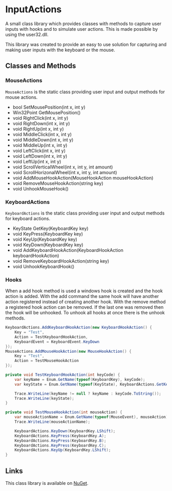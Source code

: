 # InputActions
A small class library which provides classes with methods to capture user inputs with hooks and to simulate user actions.
This is made possible by using the user32.dll.

This library was created to provide an easy to use solution for capturing and making user inputs with the keyboard or the mouse.

## Classes and Methods
### MouseActions
`MouseActions` is the static class providing user input and output methods for mouse actions.
- bool SetMousePosition(int x, int y)
- Win32Point GetMousePosition()
- void RightClick(int x, int y)
- void RightDown(int x, int y)
- void RightUp(int x, int y)
- void MiddleClick(int x, int y)
- void MiddleDown(int x, int y)
- void MiddleUp(int x, int y)
- void LeftClick(int x, int y)
- void LeftDown(int x, int y)
- void LeftUp(int x, int y)
- void ScrollVerticalWheel(int x, int y, int amount)
- void ScrollHorizonalWheel(int x, int y, int amount)
- void AddMouseHookAction(MouseHookAction mouseHookAction)
- void RemoveMouseHookAction(string key)
- void UnhookMouseHook()

### KeyboardActions
`KeyboardActions` is the static class providing user input and output methods for keyboard actions.
- KeyState GetKey(KeyboardKey key)
- void KeyPress(KeyboardKey key)
- void KeyUp(KeyboardKey key)
- void KeyDown(KeyboardKey key)
- void AddKeyboardHookAction(KeyboardHookAction keyboardHookAction)
- void RemoveKeyboardHookAction(string key)
- void UnhookKeyboardHook()

### Hooks
When a add hook method is used a windows hook is created and the hook action is added. With the add command the same hook will have another action registered instead of creating another hook. With the remove method a registered hook action can be removed. If the last one was removed then the hook will be unhooked. To unhook all hooks at once there is the unhook methods.

```cs
KeyboardActions.AddKeyboardHookAction(new KeyboardHookAction() {
    Key = "Test",
    Action = TestKeyboardHookAction,
    KeyboardEvent = KeyboardEvent.KeyDown
});
MouseActions.AddMouseHookAction(new MouseHookAction() {
    Key = "Test",
    Action = TestMouseHookAction
});
```

```cs
private void TestKeyboardHookAction(int keyCode) {
    var keyName = Enum.GetName(typeof(KeyboardKey), keyCode);
    var keyState = Enum.GetName(typeof(KeyState), KeyboardActions.GetKey(KeyboardKey.LShift));

    Trace.WriteLine(keyName != null ? keyName : keyCode.ToString());
    Trace.WriteLine(keyState);
}
```

```cs
private void TestMouseHookAction(int mouseAction) {
    var mouseActionName = Enum.GetName(typeof(MouseEvent), mouseAction);
    Trace.WriteLine(mouseActionName);

    KeyboardActions.KeyDown(KeyboardKey.LShift);
    KeyboardActions.KeyPress(KeyboardKey.A);
    KeyboardActions.KeyPress(KeyboardKey.B);
    KeyboardActions.KeyPress(KeyboardKey.C);
    KeyboardActions.KeyUp(KeyboardKey.LShift);
}
```

## Links
This class library is available on [NuGet](https://www.nuget.org/packages/SilvanBauer.InputActions).
